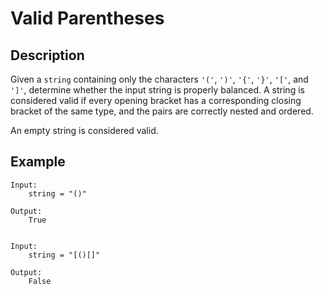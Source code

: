 # Valid Parentheses

## Description

Given a `string` containing only the characters `'('`, `')'`, `'{'`, `'}'`, `'['`, and `']'`, determine whether the input string is properly balanced. A string is considered valid if every opening bracket has a corresponding closing bracket of the same type, and the pairs are correctly nested and ordered.

An empty string is considered valid.

## Example

```
Input:
    string = "()"

Output:
    True


Input:
    string = "[()[]"

Output:
    False
```